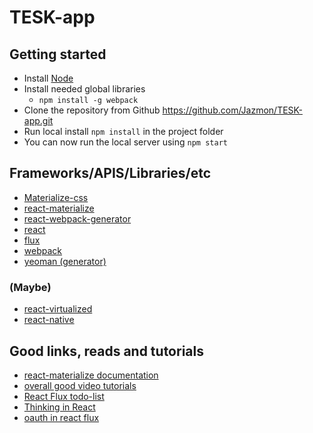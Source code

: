 # TESK-app

## Getting started
* Install [Node](https://nodejs.org/en/)
* Install needed global libraries
  * `npm install -g webpack`
* Clone the repository from Github https://github.com/Jazmon/TESK-app.git
* Run local install `npm install` in the project folder
* You can now run the local server using `npm start`

## Frameworks/APIS/Libraries/etc
* [Materialize-css](http://materializecss.com/getting-started.html)
* [react-materialize](https://github.com/react-materialize/react-materialize)
* [react-webpack-generator](https://github.com/newtriks/generator-react-webpack)
* [react](https://facebook.github.io/react/index.html)
* [flux](https://facebook.github.io/flux/)
* [webpack](https://webpack.github.io/)
* [yeoman (generator)](http://yeoman.io/)

### (Maybe)
* [react-virtualized](https://github.com/bvaughn/react-virtualized "react-virtualized")
* [react-native](https://facebook.github.io/react-native/)

## Good links, reads and tutorials
* [react-materialize documentation](https://react-materialize.github.io/getting-started.html)
* [overall good video tutorials](https://www.youtube.com/user/learncodeacademy/videos)
* [React Flux todo-list](https://facebook.github.io/flux/docs/todo-list.html#content)
* [Thinking in React](https://facebook.github.io/react/docs/thinking-in-react.html)
* [oauth in react flux](https://auth0.com/blog/2015/04/09/adding-authentication-to-your-react-flux-app/)

